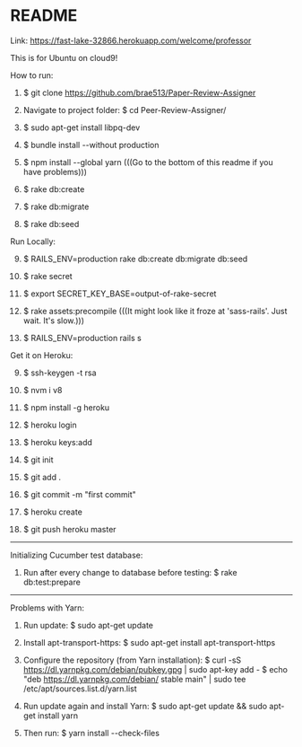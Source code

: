 # README

Link: https://fast-lake-32866.herokuapp.com/welcome/professor

This is for Ubuntu on cloud9!

How to run:

1. $ git clone https://github.com/brae513/Paper-Review-Assigner

2. Navigate to project folder: $ cd Peer-Review-Assigner/

3. $ sudo apt-get install libpq-dev

4. $ bundle install --without production

5. $ npm install --global yarn (((Go to the bottom of this readme if you have problems)))

6. $ rake db:create

7. $ rake db:migrate

8. $ rake db:seed


Run Locally:

9. $ RAILS_ENV=production rake db:create db:migrate db:seed

10. $ rake secret

11. $ export SECRET_KEY_BASE=output-of-rake-secret

12. $ rake assets:precompile (((It might look like it froze at 'sass-rails'. Just wait. It's slow.)))

13. $ RAILS_ENV=production rails s

Get it on Heroku: 

9. $ ssh-keygen -t rsa

10. $ nvm i v8

11. $ npm install -g heroku

12. $ heroku login

13. $ heroku keys:add

14. $ git init

15. $ git add .

16. $ git commit -m "first commit"

17. $ heroku create

18. $ git push heroku master

-------------------------------------------------------------------

Initializing Cucumber test database:
1. Run after every change to database before testing:
   $ rake db:test:prepare
   
-------------------------------------------------------------------

Problems with Yarn:
1. Run update:
   $ sudo apt-get update

2. Install apt-transport-https:
   $ sudo apt-get install apt-transport-https

3. Configure the repository (from Yarn installation):
   $ curl -sS https://dl.yarnpkg.com/debian/pubkey.gpg | sudo apt-key add -
   $ echo "deb https://dl.yarnpkg.com/debian/ stable main" | sudo tee /etc/apt/sources.list.d/yarn.list

4. Run update again and install Yarn:
   $ sudo apt-get update && sudo apt-get install yarn

5. Then run:
   $ yarn install --check-files
